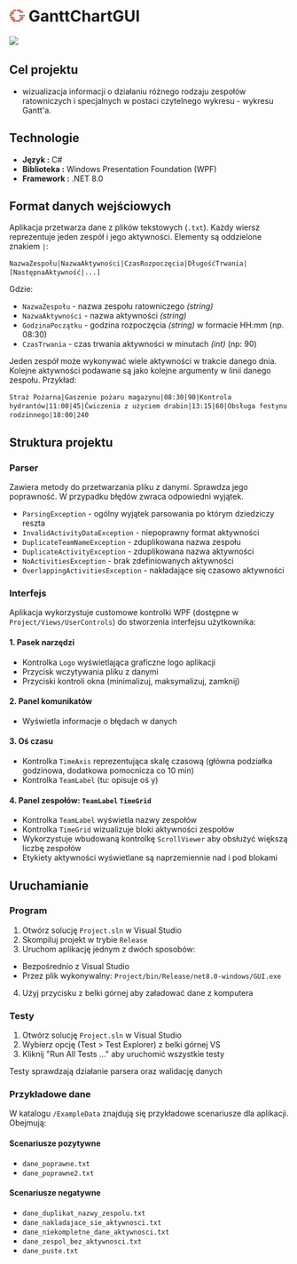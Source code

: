 # <img src="GanntChartLogo.svg" width="28"> GanttChartGUI 

<img src="https://github.com/user-attachments/assets/5398d290-37b5-4993-a22c-ba49db2a38ad" width="1000">

## Cel projektu
- wizualizacja informacji o działaniu różnego rodzaju zespołów ratowniczych i specjalnych w postaci czytelnego wykresu - wykresu Gantt'a.

## Technologie
- **Język :** C#
- **Biblioteka :** Windows Presentation Foundation (WPF)
- **Framework :** .NET 8.0

## Format danych wejściowych
Aplikacja przetwarza dane z plików tekstowych (`.txt`). Każdy wiersz reprezentuje jeden zespół i jego aktywności. Elementy są oddzielone znakiem `|`:
```
NazwaZespołu|NazwaAktywności|CzasRozpoczęcia|DługośćTrwania|[NastępnaAktywność|...]
```

Gdzie:
- `NazwaZespołu` - nazwa zespołu ratowniczego *(string)*
- `NazwaAktywności` - nazwa aktywności *(string)*
- `GodzinaPoczątku` - godzina rozpoczęcia *(string)* w formacie HH:mm (np. 08:30)
- `CzasTrwania` - czas trwania aktywności w minutach *(int)* (np: 90)

Jeden zespół może wykonywać wiele aktywności w trakcie danego dnia. Kolejne aktywności podawane są jako kolejne argumenty w linii danego zespołu.
Przykład:
```
Straż Pożarna|Gaszenie pożaru magazynu|08:30|90|Kontrola hydrantów|11:00|45|Ćwiczenia z użyciem drabin|13:15|60|Obsługa festynu rodzinnego|18:00|240
```

## Struktura projektu

### Parser
Zawiera metody do przetwarzania pliku z danymi. Sprawdza jego poprawność. W przypadku błędów zwraca odpowiedni wyjątek.

-  `ParsingException` - ogólny wyjątek parsowania po którym dziedziczy reszta
-  `InvalidActivityDataException` - niepoprawny format aktywności
-  `DuplicateTeamNameException` - zduplikowana nazwa zespołu
-  `DuplicateActivityException` - zduplikowana nazwa aktywności
-  `NoActivitiesException` - brak zdefiniowanych aktywności
-  `OverlappingActivitiesException` - nakładające się czasowo aktywności

### Interfejs
Aplikacja wykorzystuje customowe kontrolki WPF (dostępne w `Project/Views/UserControls`) do stworzenia interfejsu użytkownika:

#### 1. Pasek narzędzi
- Kontrolka `Logo` wyświetlająca graficzne logo aplikacji
- Przycisk wczytywania pliku z danymi
- Przyciski kontroli okna (minimalizuj, maksymalizuj, zamknij)

#### 2. Panel komunikatów
- Wyświetla informacje o błędach w danych

#### 3. Oś czasu
- Kontrolka `TimeAxis` reprezentująca skalę czasową (główna podziałka godzinowa, dodatkowa pomocnicza co 10 min)
- Kontrolka `TeamLabel` (tu: opisuje oś y)

#### 4. Panel zespołów: `TeamLabel` `TimeGrid`
- Kontrolka `TeamLabel` wyświetla nazwy zespołów
- Kontrolka `TimeGrid` wizualizuje bloki aktywności zespołów
- Wykorzystuje wbudowaną kontrolkę `ScrollViewer` aby obsłużyć większą liczbę zespołów
- Etykiety aktywności wyświetlane są naprzemiennie nad i pod blokami

## Uruchamianie

### Program
1. Otwórz solucję `Project.sln` w Visual Studio
2. Skompiluj projekt w trybie `Release`
3. Uruchom aplikację jednym z dwóch sposobów:
- Bezpośrednio z Visual Studio
- Przez plik wykonywalny: `Project/bin/Release/net8.0-windows/GUI.exe`
4. Użyj przycisku z belki górnej aby załadować dane z komputera

### Testy
1. Otwórz solucję `Project.sln` w Visual Studio
2. Wybierz opcję (Test > Test Explorer) z belki górnej VS
3. Kliknij "Run All Tests ..." aby uruchomić wszystkie testy

Testy sprawdzają działanie parsera oraz walidację danych

### Przykładowe dane
W katalogu `/ExampleData` znajdują się przykładowe scenariusze dla aplikacji. Obejmują:

#### Scenariusze pozytywne
-  `dane_poprawne.txt`
-  `dane_poprawne2.txt`

#### Scenariusze negatywne
-  `dane_duplikat_nazwy_zespolu.txt`
-  `dane_nakladajace_sie_aktywnosci.txt`
-  `dane_niekompletne_dane_aktywnosci.txt`
-  `dane_zespol_bez_aktywnosci.txt`
-  `dane_puste.txt`
